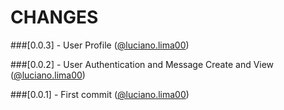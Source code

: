 # CHANGES

###[0.0.3] - User Profile ([@luciano.lima00](https://github.com/lucianolima00))

###[0.0.2] - User Authentication and Message Create and View ([@luciano.lima00](https://github.com/lucianolima00))

###[0.0.1] - First commit ([@luciano.lima00](https://github.com/lucianolima00))